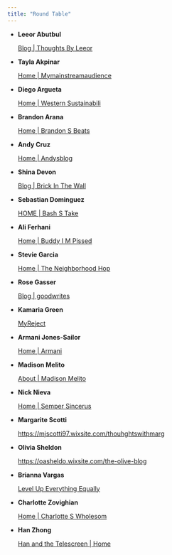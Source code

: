 ```yaml
---
title: "Round Table"
---
```


- **Leeor Abutbul**
    
    [Blog | Thoughts By Leeor](https://abutbul.wixsite.com/thoughts-by-leeor/blog)

- **Tayla Akpinar**

    [Home | Mymainstreamaudience](https://akpinar73.wixsite.com/mymainstreamaudience)

- **Diego Argueta**

    [Home | Western Sustainabili](https://daarguet.wixsite.com/wsmachine)

- **Brandon Arana**

    [Home | Brandon S Beats](https://brandon07celtics.wixsite.com/brandon-s-beats)

- **Andy Cruz**

    [Home | Andysblog](https://trandycruz.wixsite.com/andysblog)

- **Shina Devon**

    [Blog | Brick In The Wall](https://sdevon8.wixsite.com/brick-in-the-wall/blog)

- **Sebastian Dominguez**

    [HOME | Bash S Take](https://sebastiandom123.wixsite.com)

- **Ali Ferhani**

    [Home | Buddy I M Pissed](https://ferhani.wixsite.com)

- **Stevie Garcia**

    [Home | The Neighborhood Hop](https://steviega.wixsite.com)

- **Rose Gasser**

    [Blog | goodwrites](https://gdwriter.wixsite.com)

- **Kamaria Green**

    [MyReject](https://myreject.wordpress.com/)

- **Armani Jones-Sailor**

    [Home | Armani](https://aj51703.wixsite.com)

- **Madison Melito**

    [About | Madison Melito](https://melito2.wixsite.com)

- **Nick Nieva**

    [Home | Semper Sincerus](https://ngnieva01.wixsite.com)

- **Margarite Scotti**

    https://mjscotti97.wixsite.com/thouhghtswithmarg

- **Olivia Sheldon**

    https://oasheldo.wixsite.com/the-olive-blog

- **Brianna Vargas**

    [Level Up Everything Equally](https://www.wix.com/feedback-ng/feedback/48625786-948f-4a6c-8495-1a8c4f4ece68)

- **Charlotte Zovighian**

    [Home | Charlotte S Wholesom](https://zovighia.wixsite.com)

- **Han Zhong**

    [Han and the Telescreen | Home](https://thoughtp0lice.github.io/my_blog/)